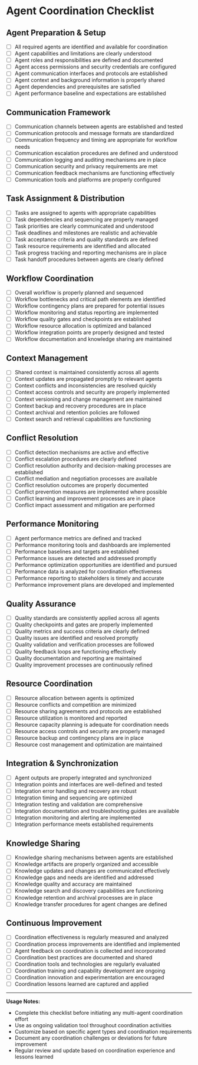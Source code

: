 # Agent Coordination Checklist

## Agent Preparation & Setup
- [ ] All required agents are identified and available for coordination
- [ ] Agent capabilities and limitations are clearly understood
- [ ] Agent roles and responsibilities are defined and documented
- [ ] Agent access permissions and security credentials are configured
- [ ] Agent communication interfaces and protocols are established
- [ ] Agent context and background information is properly shared
- [ ] Agent dependencies and prerequisites are satisfied
- [ ] Agent performance baseline and expectations are established

## Communication Framework
- [ ] Communication channels between agents are established and tested
- [ ] Communication protocols and message formats are standardized
- [ ] Communication frequency and timing are appropriate for workflow needs
- [ ] Communication escalation procedures are defined and understood
- [ ] Communication logging and auditing mechanisms are in place
- [ ] Communication security and privacy requirements are met
- [ ] Communication feedback mechanisms are functioning effectively
- [ ] Communication tools and platforms are properly configured

## Task Assignment & Distribution
- [ ] Tasks are assigned to agents with appropriate capabilities
- [ ] Task dependencies and sequencing are properly managed
- [ ] Task priorities are clearly communicated and understood
- [ ] Task deadlines and milestones are realistic and achievable
- [ ] Task acceptance criteria and quality standards are defined
- [ ] Task resource requirements are identified and allocated
- [ ] Task progress tracking and reporting mechanisms are in place
- [ ] Task handoff procedures between agents are clearly defined

## Workflow Coordination
- [ ] Overall workflow is properly planned and sequenced
- [ ] Workflow bottlenecks and critical path elements are identified
- [ ] Workflow contingency plans are prepared for potential issues
- [ ] Workflow monitoring and status reporting are implemented
- [ ] Workflow quality gates and checkpoints are established
- [ ] Workflow resource allocation is optimized and balanced
- [ ] Workflow integration points are properly designed and tested
- [ ] Workflow documentation and knowledge sharing are maintained

## Context Management
- [ ] Shared context is maintained consistently across all agents
- [ ] Context updates are propagated promptly to relevant agents
- [ ] Context conflicts and inconsistencies are resolved quickly
- [ ] Context access controls and security are properly implemented
- [ ] Context versioning and change management are maintained
- [ ] Context backup and recovery procedures are in place
- [ ] Context archival and retention policies are followed
- [ ] Context search and retrieval capabilities are functioning

## Conflict Resolution
- [ ] Conflict detection mechanisms are active and effective
- [ ] Conflict escalation procedures are clearly defined
- [ ] Conflict resolution authority and decision-making processes are established
- [ ] Conflict mediation and negotiation processes are available
- [ ] Conflict resolution outcomes are properly documented
- [ ] Conflict prevention measures are implemented where possible
- [ ] Conflict learning and improvement processes are in place
- [ ] Conflict impact assessment and mitigation are performed

## Performance Monitoring
- [ ] Agent performance metrics are defined and tracked
- [ ] Performance monitoring tools and dashboards are implemented
- [ ] Performance baselines and targets are established
- [ ] Performance issues are detected and addressed promptly
- [ ] Performance optimization opportunities are identified and pursued
- [ ] Performance data is analyzed for coordination effectiveness
- [ ] Performance reporting to stakeholders is timely and accurate
- [ ] Performance improvement plans are developed and implemented

## Quality Assurance
- [ ] Quality standards are consistently applied across all agents
- [ ] Quality checkpoints and gates are properly implemented
- [ ] Quality metrics and success criteria are clearly defined
- [ ] Quality issues are identified and resolved promptly
- [ ] Quality validation and verification processes are followed
- [ ] Quality feedback loops are functioning effectively
- [ ] Quality documentation and reporting are maintained
- [ ] Quality improvement processes are continuously refined

## Resource Coordination
- [ ] Resource allocation between agents is optimized
- [ ] Resource conflicts and competition are minimized
- [ ] Resource sharing agreements and protocols are established
- [ ] Resource utilization is monitored and reported
- [ ] Resource capacity planning is adequate for coordination needs
- [ ] Resource access controls and security are properly managed
- [ ] Resource backup and contingency plans are in place
- [ ] Resource cost management and optimization are maintained

## Integration & Synchronization
- [ ] Agent outputs are properly integrated and synchronized
- [ ] Integration points and interfaces are well-defined and tested
- [ ] Integration error handling and recovery are robust
- [ ] Integration timing and sequencing are optimized
- [ ] Integration testing and validation are comprehensive
- [ ] Integration documentation and troubleshooting guides are available
- [ ] Integration monitoring and alerting are implemented
- [ ] Integration performance meets established requirements

## Knowledge Sharing
- [ ] Knowledge sharing mechanisms between agents are established
- [ ] Knowledge artifacts are properly organized and accessible
- [ ] Knowledge updates and changes are communicated effectively
- [ ] Knowledge gaps and needs are identified and addressed
- [ ] Knowledge quality and accuracy are maintained
- [ ] Knowledge search and discovery capabilities are functioning
- [ ] Knowledge retention and archival processes are in place
- [ ] Knowledge transfer procedures for agent changes are defined

## Continuous Improvement
- [ ] Coordination effectiveness is regularly measured and analyzed
- [ ] Coordination process improvements are identified and implemented
- [ ] Agent feedback on coordination is collected and incorporated
- [ ] Coordination best practices are documented and shared
- [ ] Coordination tools and technologies are regularly evaluated
- [ ] Coordination training and capability development are ongoing
- [ ] Coordination innovation and experimentation are encouraged
- [ ] Coordination lessons learned are captured and applied

---
**Usage Notes:**
- Complete this checklist before initiating any multi-agent coordination effort
- Use as ongoing validation tool throughout coordination activities
- Customize based on specific agent types and coordination requirements
- Document any coordination challenges or deviations for future improvement
- Regular review and update based on coordination experience and lessons learned
